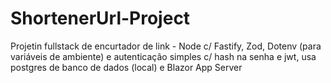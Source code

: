 # ShortenerUrl-Project
Projetin fullstack de encurtador de link - Node c/ Fastify, Zod, Dotenv (para variáveis de ambiente) e autenticação simples c/ hash na senha e jwt, usa postgres de banco de dados (local) e Blazor App Server
